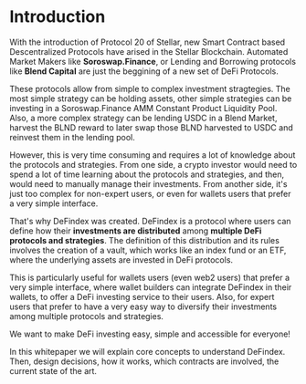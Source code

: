 # Introduction

With the introduction of Protocol 20 of Stellar, new Smart Contract based Descentralized Protocols have arised in the Stellar Blockchain. Automated Market Makers like **Soroswap.Finance**, or Lending and Borrowing protocols like **Blend Capital** are just the beggining of a new set of DeFi Protocols.

These protocols allow from simple to complex investment stragtegies. The most simple strategy can be holding assets, other simple strategies can be investing in a Soroswap.Finance AMM Constant Product Liquidity Pool. Also, a more complex strategy can be lending USDC in a Blend Market, harvest the BLND reward to later swap those BLND harvested  to USDC and reinvest them in the lending pool.

However, this is very time consuming and requires a lot of knowledge about the protocols and strategies. From one side, a crypto investor would need to spend a lot of time learning about the protocols and strategies, and then, would need to manually manage their investments. From another side, it's just too complex for non-expert users, or even for wallets users that prefer a very simple interface.

That's why DeFindex was created. DeFindex is a protocol where users can define how their **investments are distributed** among **multiple DeFi protocols and strategies**. The definition of this distribution and its rules involves the creation of a vault, which works like an index fund or an ETF, where the underlying assets are invested in DeFi protocols.

This is particularly useful for wallets users (even web2 users) that prefer a very simple interface, where wallet builders can integrate DeFindex in their wallets, to offer a DeFi investing service to their users. Also, for expert users that prefer to have a very easy way to diversify their investments among multiple protocols and strategies.

We want to make DeFi investing easy, simple and accessible for everyone!

In this whitepaper we will explain core concepts to understand DeFindex. Then, design decisions, how it works, which contracts are involved, the current state of the art.